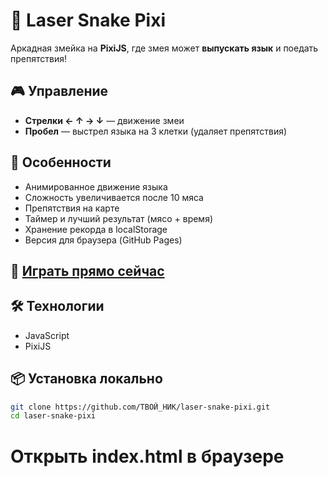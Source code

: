 # 🐍 Laser Snake Pixi

Аркадная змейка на **PixiJS**, где змея может **выпускать язык** и поедать препятствия!

## 🎮 Управление

- **Стрелки ← ↑ → ↓** — движение змеи
- **Пробел** — выстрел языка на 3 клетки (удаляет препятствия)

## 🚀 Особенности

- Анимированное движение языка
- Сложность увеличивается после 10 мяса
- Препятствия на карте
- Таймер и лучший результат (мясо + время)
- Хранение рекорда в localStorage
- Версия для браузера (GitHub Pages)

## 🔗 [Играть прямо сейчас](https://SmokenSpanish.github.io/laser-snake-pixi/)

## 🛠️ Технологии

- JavaScript
- PixiJS

## 📦 Установка локально

```bash
git clone https://github.com/ТВОЙ_НИК/laser-snake-pixi.git
cd laser-snake-pixi
```
# Открыть index.html в браузере
